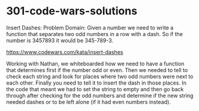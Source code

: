 # 301-code-wars-solutions
Insert Dashes:
Problem Domain: Given a number we need to write a function that separates two odd numbers in a row with a dash. So if the number is 3457893 it would be 345-789-3.

https://www.codewars.com/kata/insert-dashes

Working with Nathan, we whiteboarded how we need to have a function that determines first if the number odd or even. Then we needed to tell to check each string and look for places where two odd numbers were next to each other. Finally you need to tell it to insert the dash in those places. In the code that meant we had to set the string to empty and then go back through after checking for the odd numbers and determine if the new string needed dashes or to be left alone (if it had even numbers instead).
